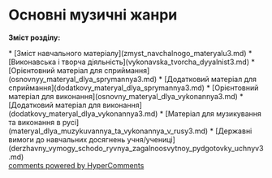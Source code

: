 <div id="hypercomments_widget" class="js-hypercomments-widget invisible"></div>

# Основні музичні жанри

<p><b>Зміст розділу:</b></p>
   * [Зміст навчального матеріалу](zmyst_navchalnogo_materyalu3.md)
       * [Виконавська і творча діяльність](vуkonavska_tvorcha_dyyalnist3.md)
       * [Орієнтовний матеріал для сприймання](osnovnуy_materyal_dlya_sprуmannya3.md)
       * [Додатковий матеріал для сприймання](dodatkovу_materyal_dlya_sprуmannya3.md)
       * [Орієнтовний матеріал для  виконання](osnovnу_materyal_dlya_vуkonannya3.md)
       * [Додатковий матеріал для виконання](dodatkovу_materyal_dlya_vуkonannya3.md)
       * [Матеріал для музикування та виконання в русі](materyal_dlya_muzуkuvannya_ta_vуkonannya_v_rusy3.md)
   * [Державні вимоги до навчальних досягнень учня/учениці](derzhavny_vуmogу_schodo_ryvnya_zagalnoosvytnoy_pydgotovkу_uchnyv3.md)

<div class="js-hypercomments-container">
    <a href="http://hypercomments.com" class="hc-link" title="comments widget">comments powered by HyperComments</a>
</div>